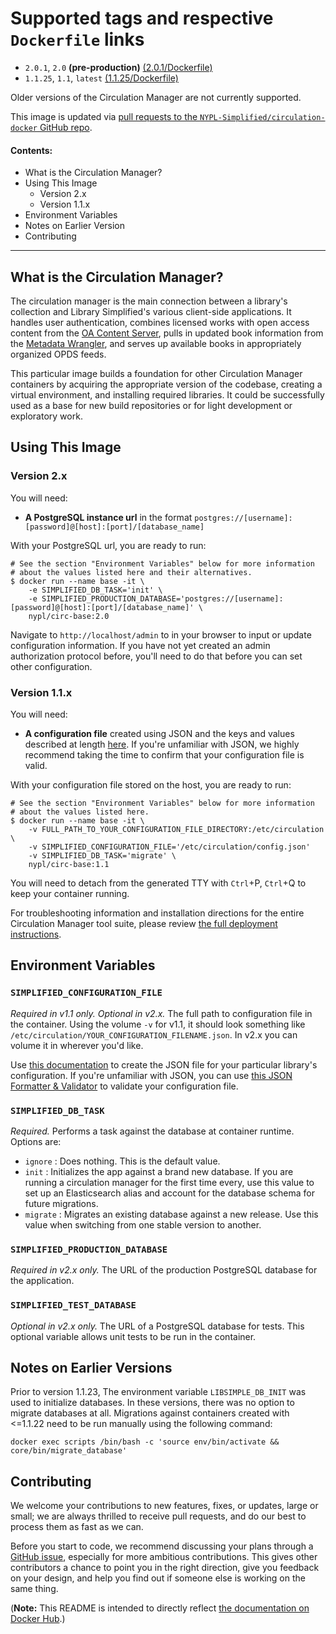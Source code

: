 # Supported tags and respective `Dockerfile` links

- `2.0.1`, `2.0` **(pre-production)** [(2.0.1/Dockerfile)](https://github.com/NYPL-Simplified/circulation-docker/blob/1856a25/base/Dockerfile)
- `1.1.25`, `1.1`, `latest` [(1.1.25/Dockerfile)](https://github.com/NYPL-Simplified/circulation-docker/blob/d4fd6ea/base/Dockerfile)

Older versions of the Circulation Manager are not currently supported.

This image is updated via [pull requests to the `NYPL-Simplified/circulation-docker` GitHub repo](https://github.com/NYPL-Simplified/circulation-docker/pulls).

#### Contents:
- What is the Circulation Manager?
- Using This Image
  - Version 2.x
  - Version 1.1.x
- Environment Variables
- Notes on Earlier Version
- Contributing

---

## What is the Circulation Manager?

The circulation manager is the main connection between a library's collection and Library Simplified's various client-side applications. It handles user authentication, combines licensed works with open access content from the [OA Content Server](https://github.com/NYPL-Simplified/content_server), pulls in updated book information from the [Metadata Wrangler](https://github.com/NYPL-Simplified/metadata_wrangler), and serves up available books in appropriately organized OPDS feeds.

This particular image builds a foundation for other Circulation Manager containers by acquiring the appropriate version of the codebase, creating a virtual environment, and installing required libraries. It could be successfully used as a base for new build repositories or for light development or exploratory work.

## Using This Image
### Version 2.x
You will need:
- **A PostgreSQL instance url** in the format `postgres://[username]:[password]@[host]:[port]/[database_name]`

With your PostgreSQL url, you are ready to run:
```
# See the section "Environment Variables" below for more information
# about the values listed here and their alternatives.
$ docker run --name base -it \
    -e SIMPLIFIED_DB_TASK='init' \
    -e SIMPLIFIED_PRODUCTION_DATABASE='postgres://[username]:[password]@[host]:[port]/[database_name]' \
    nypl/circ-base:2.0
```

Navigate to `http://localhost/admin` to in your browser to input or update configuration information. If you have not yet created an admin authorization protocol before, you'll need to do that before you can set other configuration.

### Version 1.1.x
You will need:
- **A configuration file** created using JSON and the keys and values described at length [here](https://github.com/NYPL-Simplified/Simplified/wiki/Configuration). If you're unfamiliar with JSON, we highly recommend taking the time to confirm that your configuration file is valid.

With your configuration file stored on the host, you are ready to run:
```
# See the section "Environment Variables" below for more information
# about the values listed here.
$ docker run --name base -it \
    -v FULL_PATH_TO_YOUR_CONFIGURATION_FILE_DIRECTORY:/etc/circulation \
    -v SIMPLIFIED_CONFIGURATION_FILE='/etc/circulation/config.json'
    -v SIMPLIFIED_DB_TASK='migrate' \
    nypl/circ-base:1.1
```

You will need to detach from the generated TTY with `Ctrl`+P, `Ctrl`+Q to keep your container running.

For troubleshooting information and installation directions for the entire Circulation Manager tool suite, please review [the full deployment instructions](https://github.com/NYPL-Simplified/Simplified/wiki/Deployment:-Quickstart-with-Docker).

## Environment Variables

### `SIMPLIFIED_CONFIGURATION_FILE`

*Required in v1.1 only. Optional in v2.x.* The full path to configuration file in the container. Using the volume `-v` for v1.1, it should look something like `/etc/circulation/YOUR_CONFIGURATION_FILENAME.json`. In v2.x you can volume it in wherever you'd like.

Use [this documentation](https://github.com/NYPL-Simplified/Simplified/wiki/Configuration) to create the JSON file for your particular library's configuration. If you're unfamiliar with JSON, you can use [this JSON Formatter & Validator](https://jsonformatter.curiousconcept.com/#) to validate your configuration file.

### `SIMPLIFIED_DB_TASK`

*Required.* Performs a task against the database at container runtime. Options are:
  - `ignore` : Does nothing. This is the default value.
  - `init` : Initializes the app against a brand new database. If you are running a circulation manager for the first time every, use this value to set up an Elasticsearch alias and account for the database schema for future migrations.
  - `migrate` : Migrates an existing database against a new release. Use this value when switching from one stable version to another.

### `SIMPLIFIED_PRODUCTION_DATABASE`

*Required in v2.x only.* The URL of the production PostgreSQL database for the application.

### `SIMPLIFIED_TEST_DATABASE`

*Optional in v2.x only.* The URL of a PostgreSQL database for tests. This optional variable allows unit tests to be run in the container.

## Notes on Earlier Versions

Prior to version 1.1.23, The environment variable `LIBSIMPLE_DB_INIT` was used to initialize databases. In these versions, there was no option to migrate databases at all. Migrations against containers created with <=1.1.22 need to be run manually using the following command:
```
docker exec scripts /bin/bash -c 'source env/bin/activate && core/bin/migrate_database'
```

## Contributing

We welcome your contributions to new features, fixes, or updates, large or small; we are always thrilled to receive pull requests, and do our best to process them as fast as we can.

Before you start to code, we recommend discussing your plans through a [GitHub issue](https://github.com/NYPL-Simplified/circulation-docker/issues/new), especially for more ambitious contributions. This gives other contributors a chance to point you in the right direction, give you feedback on your design, and help you find out if someone else is working on the same thing.


(**Note:** This README is intended to directly reflect [the documentation on Docker Hub](https://hub.docker.com/r/nypl/circ-base/).)

